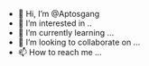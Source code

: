 - 👋 Hi, I’m @Aptosgang
- 👀 I’m interested in ..
- 🌱 I’m currently learning ...
- 💞️ I’m looking to collaborate on ...
- 📫 How to reach me ...

<!---
Aptosgang/Aptosgang is a ✨ special ✨ repository because its `README.md` (this file) appears on your GitHub profile.
You can click the Preview link to take a look at your changes.
--->
